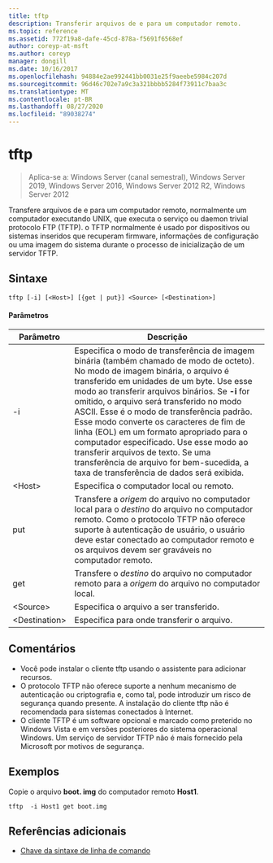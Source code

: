 ```yaml
---
title: tftp
description: Transferir arquivos de e para um computador remoto.
ms.topic: reference
ms.assetid: 772f19a8-dafe-45cd-878a-f5691f6568ef
author: coreyp-at-msft
ms.author: coreyp
manager: dongill
ms.date: 10/16/2017
ms.openlocfilehash: 94884e2ae992441bb0031e25f9aeebe5984c207d
ms.sourcegitcommit: 96d46c702e7a9c3a321bbbb5284f73911c7baa3c
ms.translationtype: MT
ms.contentlocale: pt-BR
ms.lasthandoff: 08/27/2020
ms.locfileid: "89038274"
---
```

# <a name="tftp"></a>tftp

> Aplica-se a: Windows Server (canal semestral), Windows Server 2019, Windows Server 2016, Windows Server 2012 R2, Windows Server 2012

Transfere arquivos de e para um computador remoto, normalmente um computador executando UNIX, que executa o serviço ou daemon trivial protocolo FTP (TFTP). o TFTP normalmente é usado por dispositivos ou sistemas inseridos que recuperam firmware, informações de configuração ou uma imagem do sistema durante o processo de inicialização de um servidor TFTP.

## <a name="syntax"></a>Sintaxe
```
tftp [-i] [<Host>] [{get | put}] <Source> [<Destination>]
```

#### <a name="parameters"></a>Parâmetros
|Parâmetro|Descrição|
|-------|--------|
|-i|Especifica o modo de transferência de imagem binária (também chamado de modo de octeto). No modo de imagem binária, o arquivo é transferido em unidades de um byte. Use esse modo ao transferir arquivos binários. Se **-i** for omitido, o arquivo será transferido no modo ASCII. Esse é o modo de transferência padrão. Esse modo converte os caracteres de fim de linha (EOL) em um formato apropriado para o computador especificado. Use esse modo ao transferir arquivos de texto. Se uma transferência de arquivo for bem-sucedida, a taxa de transferência de dados será exibida.|
|\<Host\>|Especifica o computador local ou remoto.|
|put|Transfere a *origem* do arquivo no computador local para o *destino* do arquivo no computador remoto. Como o protocolo TFTP não oferece suporte à autenticação de usuário, o usuário deve estar conectado ao computador remoto e os arquivos devem ser graváveis no computador remoto.|
|get|Transfere o *destino* do arquivo no computador remoto para a *origem* do arquivo no computador local.|
|\<Source\>|Especifica o arquivo a ser transferido.|
|\<Destination\>|Especifica para onde transferir o arquivo.|

## <a name="remarks"></a>Comentários
-   Você pode instalar o cliente tftp usando o assistente para adicionar recursos.
-   O protocolo TFTP não oferece suporte a nenhum mecanismo de autenticação ou criptografia e, como tal, pode introduzir um risco de segurança quando presente. A instalação do cliente tftp não é recomendada para sistemas conectados à Internet.
-   O cliente TFTP é um software opcional e marcado como preterido no Windows Vista e em versões posteriores do sistema operacional Windows. Um serviço de servidor TFTP não é mais fornecido pela Microsoft por motivos de segurança.

## <a name="examples"></a>Exemplos
Copie o arquivo **boot. img** do computador remoto **Host1**.
```
tftp  -i Host1 get boot.img
```

## <a name="additional-references"></a>Referências adicionais
- [Chave da sintaxe de linha de comando](command-line-syntax-key.md)
